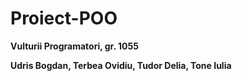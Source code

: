 # Proiect-POO
<b> Vulturii Programatori, gr. 1055<b>

Udris Bogdan, Terbea Ovidiu, Tudor Delia, Tone Iulia
